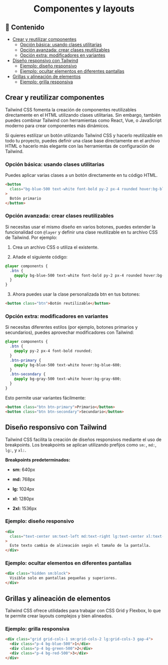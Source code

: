 <h1 align="center">Componentes y layouts</h1>

<h2>📑 Contenido</h2>

- [Crear y reutilizar componentes](#crear-y-reutilizar-componentes)
  - [Opción básica: usando clases utilitarias](#opción-básica-usando-clases-utilitarias)
  - [Opción avanzada: crear clases reutilizables](#opción-avanzada-crear-clases-reutilizables)
  - [Opción extra: modificadores en variantes](#opción-extra-modificadores-en-variantes)
- [Diseño responsivo con Tailwind](#diseño-responsivo-con-tailwind)
  - [Ejemplo: diseño responsivo](#ejemplo-diseño-responsivo)
  - [Ejemplo: ocultar elementos en diferentes pantallas](#ejemplo-ocultar-elementos-en-diferentes-pantallas)
- [Grillas y alineación de elementos](#grillas-y-alineación-de-elementos)
  - [Ejemplo: grilla responsiva](#ejemplo-grilla-responsiva)

## Crear y reutilizar componentes

Tailwind CSS fomenta la creación de componentes reutilizables directamente en el HTML utilizando clases utilitarias. Sin embargo, también puedes combinar Tailwind con herramientas como React, Vue, o JavaScript moderno para crear componentes más dinámicos.

Si quieres estilizar un botón utilizando Tailwind CSS y hacerlo reutilizable en todo tu proyecto, puedes definir una clase base directamente en el archivo HTML o hacerlo más elegante con las herramientas de configuración de Tailwind.

### Opción básica: usando clases utilitarias

Puedes aplicar varias clases a un botón directamente en tu código HTML.

```html
<button
  class="bg-blue-500 text-white font-bold py-2 px-4 rounded hover:bg-blue-600"
>
  Botón primario
</button>
```

### Opción avanzada: crear clases reutilizables

Si necesitas usar el mismo diseño en varios botones, puedes extender la funcionalidad con `@layer` y definir una clase reutilizable en tu archivo CSS de Tailwind. Por ejemplo:

1. Crea un archivo CSS o utiliza el existente.

2. Añade el siguiente código:

```css
@layer components {
  .btn {
    @apply bg-blue-500 text-white font-bold py-2 px-4 rounded hover:bg-blue-600;
  }
}
```

3. Ahora puedes usar la clase personalizada btn en tus botones:

```html
<button class="btn">Botón reutilizable</button>
```

### Opción extra: modificadores en variantes

Si necesitas diferentes estilos (por ejemplo, botones primarios y secundarios), puedes aprovechar modificadores con Tailwind:

```css
@layer components {
  .btn {
    @apply py-2 px-4 font-bold rounded;
  }
  .btn-primary {
    @apply bg-blue-500 text-white hover:bg-blue-600;
  }
  .btn-secondary {
    @apply bg-gray-500 text-white hover:bg-gray-600;
  }
}
```

Esto permite usar variantes fácilmente:

```html
<button class="btn btn-primary">Primario</button>
<button class="btn btn-secondary">Secundario</button>
```

## Diseño responsivo con Tailwind

Tailwind CSS facilita la creación de diseños responsivos mediante el uso de breakpoints. Los breakpoints se aplican utilizando prefijos como `sm:`, `md:`, `lg:`, y `xl:`.

**Breakpoints predeterminados:**

- **sm:** 640px

- **md:** 768px

- **lg:** 1024px

- **xl:** 1280px

- **2xl:** 1536px

### Ejemplo: diseño responsivo

```html
<div
  class="text-center sm:text-left md:text-right lg:text-center xl:text-justify"
>
  Este texto cambia de alineación según el tamaño de la pantalla.
</div>
```

### Ejemplo: ocultar elementos en diferentes pantallas

```html
<div class="hidden sm:block">
  Visible solo en pantallas pequeñas y superiores.
</div>
```

## Grillas y alineación de elementos

Tailwind CSS ofrece utilidades para trabajar con CSS Grid y Flexbox, lo que te permite crear layouts complejos y bien alineados.

### Ejemplo: grilla responsiva

```html
<div class="grid grid-cols-1 sm:grid-cols-2 lg:grid-cols-3 gap-4">
  <div class="p-4 bg-blue-500">1</div>
  <div class="p-4 bg-green-500">2</div>
  <div class="p-4 bg-red-500">3</div>
</div>
```
